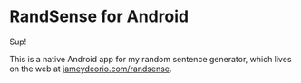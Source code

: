 RandSense for Android
===============

Sup!

This is a native Android app for my random sentence generator,
which lives on the web at
[jameydeorio.com/randsense](http://jameydeorio.com/randsense).
